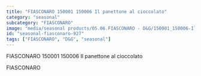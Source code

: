 ```yaml
---
title: "FIASCONARO 150001 150006 Il panettone al cioccolato"
category: "seasonal"
subcategory: "FIASCONARO"
image: "media/seasonal products/05.06.FIASCONARO - D&G/150001_150006-Il-panettone-al-cioccolato.jpg"
id: "seasonal-fiasconaro-927"
tags: ["FIASCONARO", "D&G", "seasonal"]
---
```


FIASCONARO 150001 150006 Il panettone al cioccolato

FIASCONARO
